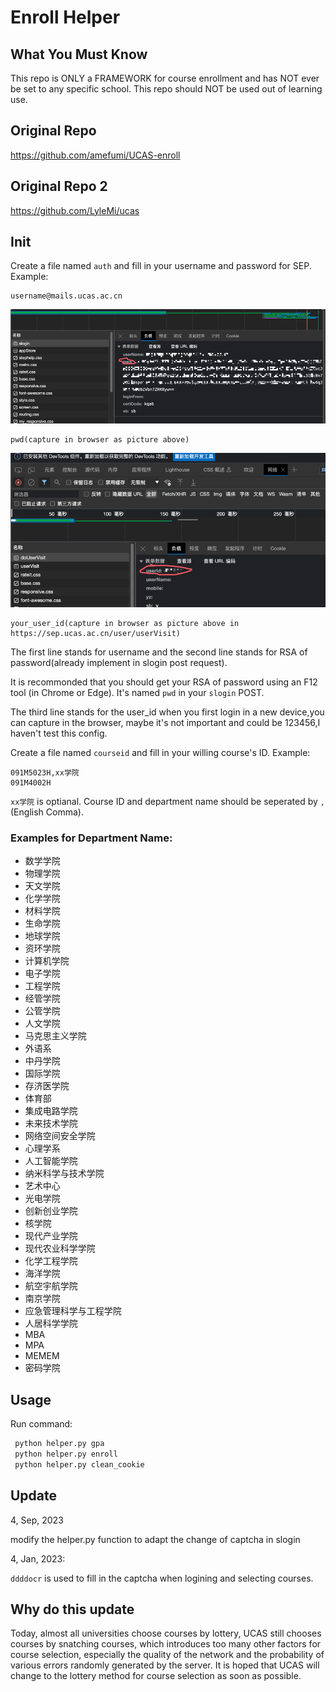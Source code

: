# Enroll Helper
## What You Must Know
This repo is ONLY a FRAMEWORK for course enrollment and has NOT ever be set to any specific school. This repo should NOT be used out of learning use.
## Original Repo
https://github.com/amefumi/UCAS-enroll
## Original Repo 2
https://github.com/LyleMi/ucas
## Init

Create a file named `auth` and fill in your username and password for SEP. Example:
```
username@mails.ucas.ac.cn
```
![img.png](img.png)
```
pwd(capture in browser as picture above)
```
![img_1.png](img_1.png)
```
your_user_id(capture in browser as picture above in https://sep.ucas.ac.cn/user/userVisit)
```

The first line stands for username and the second line stands for RSA of password(already implement in slogin post request).

It is recommonded that you should get your RSA of password using an F12 tool (in Chrome or Edge). It's named `pwd` in your `slogin` POST.

The third line stands for the user_id when you first login in a new device,you can capture in the browser, maybe it's not important and could be 123456,I haven't test this config.

Create a file named `courseid` and fill in your willing course's ID. Example:

```
091M5023H,xx学院
091M4002H
```

`xx学院` is optianal. Course ID and department name should be seperated by `,` (English Comma).

### Examples for Department Name:
- 数学学院
- 物理学院
- 天文学院
- 化学学院
- 材料学院
- 生命学院
- 地球学院
- 资环学院
- 计算机学院
- 电子学院
- 工程学院
- 经管学院
- 公管学院
- 人文学院
- 马克思主义学院
- 外语系
- 中丹学院
- 国际学院
- 存济医学院
- 体育部
- 集成电路学院
- 未来技术学院
- 网络空间安全学院
- 心理学系
- 人工智能学院
- 纳米科学与技术学院
- 艺术中心
- 光电学院
- 创新创业学院
- 核学院
- 现代产业学院
- 现代农业科学学院
- 化学工程学院
- 海洋学院
- 航空宇航学院
- 南京学院
- 应急管理科学与工程学院
- 人居科学学院
- MBA
- MPA
- MEMEM
- 密码学院


## Usage
Run command:
```python
 python helper.py gpa
 python helper.py enroll
 python helper.py clean_cookie
```

## Update
4, Sep, 2023

modify the helper.py function to adapt the change of captcha in slogin 

4, Jan, 2023:

`ddddocr` is used to fill in the captcha when logining and selecting courses.

## Why do this update

Today, almost all universities choose courses by lottery, UCAS still chooses courses by snatching courses, which introduces too many other factors for course selection, especially the quality of the network and the probability of various errors randomly generated by the server. It is hoped that UCAS will change to the lottery method for course selection as soon as possible.